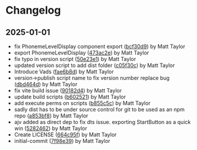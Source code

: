 # Changelog


## 2025-01-01
- fix PhonemeLevelDisplay component export ([bcf30d9](https://github.com/matthewjosephtaylor/avatar-3d/commit/bcf30d941ab3adf8aef83d930828eb93093aefc8)) by Matt Taylor
- export PhonemeLevelDisplay ([473ac2e](https://github.com/matthewjosephtaylor/avatar-3d/commit/473ac2e937f3641bec5bfc8528475f657fc650f7)) by Matt Taylor
- fix typo in version script ([50e23e1](https://github.com/matthewjosephtaylor/avatar-3d/commit/50e23e1110acae37571016193fcafd62cd9f1d94)) by Matt Taylor
- updated version script to add dist folder ([c05f30c](https://github.com/matthewjosephtaylor/avatar-3d/commit/c05f30ccc5de19275e1b2e5075519963f33c23a1)) by Matt Taylor
- Introduce Vads ([fae6b8d](https://github.com/matthewjosephtaylor/avatar-3d/commit/fae6b8d04167fc97db779887c0a57dcfa2db485a)) by Matt Taylor
- version->publish script name to fix version number replace bug ([dbd464d](https://github.com/matthewjosephtaylor/avatar-3d/commit/dbd464d8058f09c475bd6c913b807f5c3de9fd5f)) by Matt Taylor
- fix vite build issue ([90182d4](https://github.com/matthewjosephtaylor/avatar-3d/commit/90182d43196dcc656ca9d7224abd19051eb67d9b)) by Matt Taylor
- update build scripts ([b602521](https://github.com/matthewjosephtaylor/avatar-3d/commit/b60252121f524c2b752fef7441de714dfcf76f68)) by Matt Taylor
- add execute perms on scripts ([b855c5c](https://github.com/matthewjosephtaylor/avatar-3d/commit/b855c5c68684d78b411c1391757a5b39b4e87766)) by Matt Taylor
- sadly dist has to be under source control for git to be used as an npm repo ([a853bf8](https://github.com/matthewjosephtaylor/avatar-3d/commit/a853bf89b1e43f2ebe03ba41d701026dde73dc51)) by Matt Taylor
- ajv added as direct dep to fix dts issue. exporting StartButton as a quick win ([5282462](https://github.com/matthewjosephtaylor/avatar-3d/commit/52824627600e5ed158868ee46208320f9797ea82)) by Matt Taylor
- Create LICENSE ([664c95f](https://github.com/matthewjosephtaylor/avatar-3d/commit/664c95f75299bcc7f6f1f2ac555a6f272a5d842e)) by Matt Taylor
- initial-commit ([7f98e39](https://github.com/matthewjosephtaylor/avatar-3d/commit/7f98e3927dfa9d7abadcf9d151222fbf794ed75d)) by Matt Taylor
